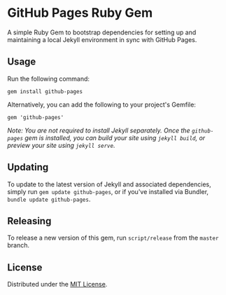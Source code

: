 # GitHub Pages Ruby Gem

A simple Ruby Gem to bootstrap dependencies for setting up and maintaining a local Jekyll environment in sync with GitHub Pages.

## Usage

Run the following command:

`gem install github-pages`

Alternatively, you can add the following to your project's Gemfile:

`gem 'github-pages'`

*Note: You are not required to install Jekyll separately. Once the `github-pages` gem is installed, you can build your site using `jekyll build`, or preview your site using `jekyll serve`.*

## Updating

To update to the latest version of Jekyll and associated dependencies, simply run `gem update github-pages`, or if you've installed via Bundler, `bundle update github-pages`.

## Releasing

To release a new version of this gem, run `script/release` from the `master` branch.

## License

Distributed under the [MIT License](LICENSE).
